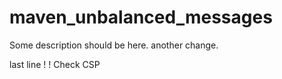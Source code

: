 # maven_unbalanced_messages

Some description should be here.
another change.



last line
!
!
Check CSP
